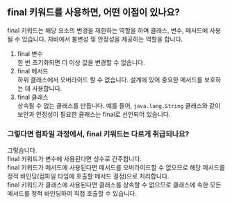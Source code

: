 ## final 키워드를 사용하면, 어떤 이점이 있나요?
final 키워드는 해당 요소의 변경을 제한하는 역할을 하며 클래스, 변수, 메서드에 사용될 수 있습니다. 자바에서 불변성 및 안정성을 제공하는 역할을 합니다. 

1. final 변수<br/>
    한 번 초기화되면 더 이상 값을 변경할 수 없습니다.
2. final 메서드 <br/>
    하위 클래스에서 오버라이드 할 수 없습니다. 설계에 있어 중요한 메서드를 보호하는 데 사용합니다.
3. final 클래스 <br/>
    상속될 수 없는 클래스를 만듭니다. 예를 들어, `java.lang.String` 클래스와 같이 보안과 안정성이 필요한 클래스는 final로 선언되어 있습니다.

### 그렇다면 컴파일 과정에서, final 키워드는 다르게 취급되나요?
그렇습니다.<br/>
final 키워드가 변수에 사용된다면 상수로 간주합니다.<br/>
final 키워드가 메서드에 사용된다면 메서드를 오버라이드할 수 없으므로 해당 메서드를 정적 바인딩(컴파일 타임에 호출할 메서드 결정)으로 처리합니다.<br/>
final 키워드가 클래스에 사용된다면 클래스를 상속할 수 없으므로 클래스에 속한 모든 메서드를 정적 바인딩하여 직접 호출할 수 있습니다.
